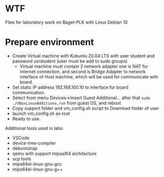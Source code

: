 # WTF

Files for laboratory work on Baget-PLK with Linux Debian 10

# Prepare environment

* Create Virtual machine with Kubuntu 20.04 LTS with user student and password usrstudent (user must be add to sudo groups)
  * Virtual machine must contain 2 network adapter one is NAT for internet connection, and second is Bridge Adapter to network interface of Host machine, which will be used for communicate with board.
* Set static IP address 192.168.100.10 to interface for board communication.
* Select from menu Devices->Insert Guest Additional... after that `sudo ./VBoxLinuxAdditions.run` from guest OS, and reboot
* Copy support folder and vm_config.sh script to Download folder of user
* launch vm_config.sh as root
* Ready to use.

Additional tools used in labs:

* VSCode
* device-tree-compiler
* debootstrap
* qemu with support mipsel64 architecture
* scp tools
* mips64el-linux-gnu-gcc
* mips64el-linux-gnu-g++

